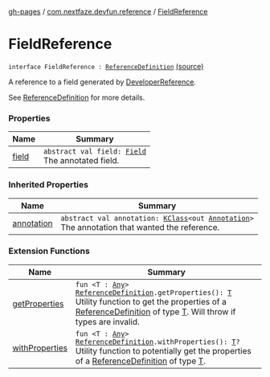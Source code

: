 [gh-pages](../../index.md) / [com.nextfaze.devfun.reference](../index.md) / [FieldReference](./index.md)

# FieldReference

`interface FieldReference : `[`ReferenceDefinition`](../-reference-definition/index.md) [(source)](https://github.com/NextFaze/dev-fun/tree/master/devfun-annotations/src/main/java/com/nextfaze/devfun/reference/ReferenceDefinitions.kt#L92)

A reference to a field generated by [DeveloperReference](../-developer-reference/index.md).

See [ReferenceDefinition](../-reference-definition/index.md) for more details.

### Properties

| Name | Summary |
|---|---|
| [field](field.md) | `abstract val field: `[`Field`](https://developer.android.com/reference/java/lang/reflect/Field.html)<br>The annotated field. |

### Inherited Properties

| Name | Summary |
|---|---|
| [annotation](../-reference-definition/annotation.md) | `abstract val annotation: `[`KClass`](https://kotlinlang.org/api/latest/jvm/stdlib/kotlin.reflect/-k-class/index.html)`<out `[`Annotation`](https://kotlinlang.org/api/latest/jvm/stdlib/kotlin/-annotation/index.html)`>`<br>The annotation that wanted the reference. |

### Extension Functions

| Name | Summary |
|---|---|
| [getProperties](../get-properties.md) | `fun <T : `[`Any`](https://kotlinlang.org/api/latest/jvm/stdlib/kotlin/-any/index.html)`> `[`ReferenceDefinition`](../-reference-definition/index.md)`.getProperties(): `[`T`](../get-properties.md#T)<br>Utility function to get the properties of a [ReferenceDefinition](../-reference-definition/index.md) of type [T](../get-properties.md#T). Will throw if types are invalid. |
| [withProperties](../with-properties.md) | `fun <T : `[`Any`](https://kotlinlang.org/api/latest/jvm/stdlib/kotlin/-any/index.html)`> `[`ReferenceDefinition`](../-reference-definition/index.md)`.withProperties(): `[`T`](../with-properties.md#T)`?`<br>Utility function to potentially get the properties of a [ReferenceDefinition](../-reference-definition/index.md) of type [T](../with-properties.md#T). |

